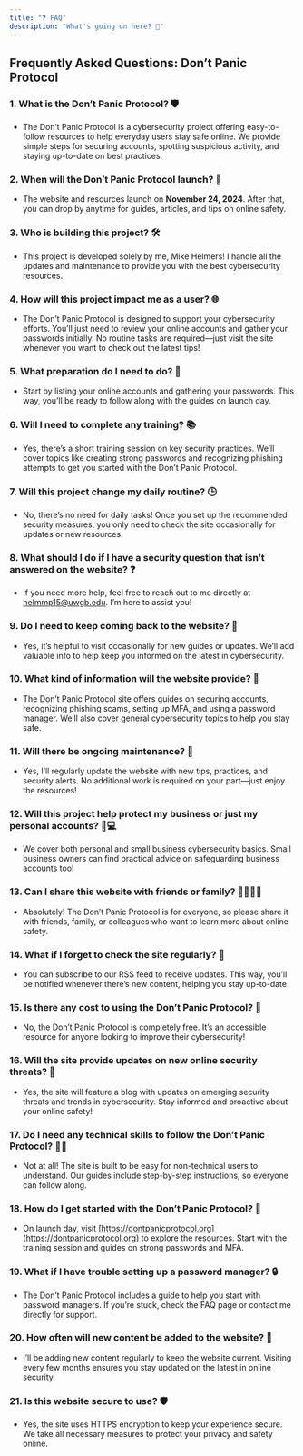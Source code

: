 ```yaml
---
title: "❓ FAQ"
description: "What's going on here? 🤔"
---
```


## Frequently Asked Questions: Don’t Panic Protocol

### 1. **What is the Don’t Panic Protocol?** 🛡️

- The Don’t Panic Protocol is a cybersecurity project offering easy-to-follow resources to help everyday users stay safe online. We provide simple steps for securing accounts, spotting suspicious activity, and staying up-to-date on best practices.

### 2. **When will the Don’t Panic Protocol launch?** 🚀

- The website and resources launch on **November 24, 2024**. After that, you can drop by anytime for guides, articles, and tips on online safety.

### 3. **Who is building this project?** 🛠️

- This project is developed solely by me, Mike Helmers! I handle all the updates and maintenance to provide you with the best cybersecurity resources.

### 4. **How will this project impact me as a user?** 🌐

- The Don’t Panic Protocol is designed to support your cybersecurity efforts. You’ll just need to review your online accounts and gather your passwords initially. No routine tasks are required—just visit the site whenever you want to check out the latest tips!

### 5. **What preparation do I need to do?** 📝

- Start by listing your online accounts and gathering your passwords. This way, you’ll be ready to follow along with the guides on launch day.

### 6. **Will I need to complete any training?** 📚

- Yes, there’s a short training session on key security practices. We’ll cover topics like creating strong passwords and recognizing phishing attempts to get you started with the Don’t Panic Protocol.

### 7. **Will this project change my daily routine?** 🕒

- No, there’s no need for daily tasks! Once you set up the recommended security measures, you only need to check the site occasionally for updates or new resources.

### 8. **What should I do if I have a security question that isn’t answered on the website?** ❓

- If you need more help, feel free to reach out to me directly at [helmmp15@uwgb.edu](mailto:helmmp15@uwgb.edu). I’m here to assist you!

### 9. **Do I need to keep coming back to the website?** 🔄

- Yes, it’s helpful to visit occasionally for new guides or updates. We’ll add valuable info to help keep you informed on the latest in cybersecurity.

### 10. **What kind of information will the website provide?** 📖

- The Don’t Panic Protocol site offers guides on securing accounts, recognizing phishing scams, setting up MFA, and using a password manager. We’ll also cover general cybersecurity topics to help you stay safe.

### 11. **Will there be ongoing maintenance?** 🔧

- Yes, I’ll regularly update the website with new tips, practices, and security alerts. No additional work is required on your part—just enjoy the resources!

### 12. **Will this project help protect my business or just my personal accounts?** 🏢💻

- We cover both personal and small business cybersecurity basics. Small business owners can find practical advice on safeguarding business accounts too!

### 13. **Can I share this website with friends or family?** 👨‍👩‍👧‍👦

- Absolutely! The Don’t Panic Protocol is for everyone, so please share it with friends, family, or colleagues who want to learn more about online safety.

### 14. **What if I forget to check the site regularly?** 🔔

- You can subscribe to our RSS feed to receive updates. This way, you’ll be notified whenever there’s new content, helping you stay up-to-date.

### 15. **Is there any cost to using the Don’t Panic Protocol?** 💸

- No, the Don’t Panic Protocol is completely free. It’s an accessible resource for anyone looking to improve their cybersecurity!

### 16. **Will the site provide updates on new online security threats?** 📢

- Yes, the site will feature a blog with updates on emerging security threats and trends in cybersecurity. Stay informed and proactive about your online safety!

### 17. **Do I need any technical skills to follow the Don’t Panic Protocol?** 🧑‍💻

- Not at all! The site is built to be easy for non-technical users to understand. Our guides include step-by-step instructions, so everyone can follow along.

### 18. **How do I get started with the Don’t Panic Protocol?** 🏁

- On launch day, visit [https://dontpanicprotocol.org](https://dontpanicprotocol.org) to explore the resources. Start with the training session and guides on strong passwords and MFA.

### 19. **What if I have trouble setting up a password manager?** 🔒

- The Don’t Panic Protocol includes a guide to help you start with password managers. If you’re stuck, check the FAQ page or contact me directly for support.

### 20. **How often will new content be added to the website?** 📅

- I’ll be adding new content regularly to keep the website current. Visiting every few months ensures you stay updated on the latest in online security.

### 21. **Is this website secure to use?** 🛡️

- Yes, the site uses HTTPS encryption to keep your experience secure. We take all necessary measures to protect your privacy and safety online.
